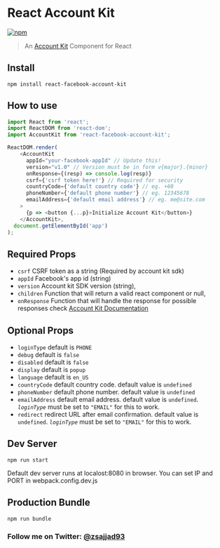 # React Account Kit

[![npm](https://img.shields.io/npm/dm/react-native-text-detector.svg)](https://www.npmjs.com/package/react-native-text-detector)

> An [Account Kit](https://developers.facebook.com/docs/accountkit) Component for React


## Install
```
npm install react-facebook-account-kit

```

## How to use
```js
import React from 'react';
import ReactDOM from 'react-dom';
import AccountKit from 'react-facebook-account-kit';

ReactDOM.render(
    <AccountKit
      appId="your-facebook-appId" // Update this!
      version="v1.0" // Version must be in form v{major}.{minor}
      onResponse={(resp) => console.log(resp)}
      csrf={'csrf token here!'} // Required for security
      countryCode={'default country code'} // eg. +60
      phoneNumber={'default phone number'} // eg. 12345678
      emailAddress={'default email address'} // eg. me@site.com
    >
      {p => <button {...p}>Initialize Account Kit</button>}
    </AccountKit>,
  document.getElementById('app')
);
```

## Required Props
- ```csrf``` CSRF token as a string (Required by account kit sdk)
- ```appId``` Facebook's app id (string)
- ```version``` Account kit SDK version (string),
- ```children``` Function that will return a valid react component or null,
- ```onResponse``` Function that will handle the response for possible responses check [Account Kit Documentation](https://developers.facebook.com/docs/accountkit/webjs)

## Optional Props
- ```loginType``` default is ```PHONE```
- ```debug``` default is ```false```
- ```disabled``` default is ```false```
- ```display``` default is ```popup```
- ```language``` default is ```en_US```
- ```countryCode``` default country code. default value is ```undefined```
- ```phoneNumber``` default phone number. default value is ```undefined```
- ```emailAddress``` default email address. default value is ```undefined```.
*`loginType`* must be set to ```"EMAIL"``` for this to work.
- ```redirect``` redirect URL after email confirmation. default value is ```undefined```.
*`loginType`* must be set to ```"EMAIL"``` for this to work.


## Dev Server
```
npm run start

```
Default dev server runs at localost:8080 in browser.
You can set IP and PORT in webpack.config.dev.js

## Production Bundle
```
npm run bundle
```

### Follow me on Twitter: [@zsajjad93](https://twitter.com/zsajjad93)
